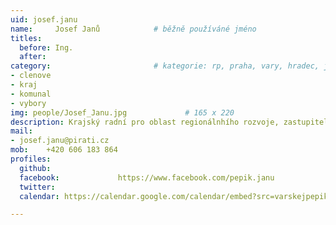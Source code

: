 ```yaml
---
uid: josef.janu
name:     Josef Janů      		# běžně používáné jméno
titles: 
  before: Ing.
  after:
category:                 		# kategorie: rp, praha, vary, hradec, jmk, senat
- clenove
- kraj
- komunal
- vybory
img: people/Josef_Janu.jpg             # 165 x 220
description: Krajský radní pro oblast regionálnhího rozvoje, zastupitel města Karlovy Vary, člen Komise pro tělovýchovu a sport Karlovarského kraje # kratký popis, max 160 znaků
mail:
- josef.janu@pirati.cz
mob:	+420 606 183 864
profiles:
  github:
  facebook:				https://www.facebook.com/pepik.janu
  twitter:
  calendar: https://calendar.google.com/calendar/embed?src=varskejpepik%40gmail.com

---
```


